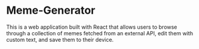 # Meme-Generator
This is a web application built with React that allows users to browse through a collection of memes fetched from an external API, edit them with custom text, and save them to their device.
